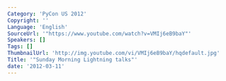 ```yaml
---
Category: 'PyCon US 2012'
Copyright: ''
Language: 'English'
SourceUrl: '"https://www.youtube.com/watch?v=VMIj6eB9baY"'
Speakers: []
Tags: []
ThumbnailUrl: 'http://img.youtube.com/vi/VMIj6eB9baY/hqdefault.jpg'
Title: '"Sunday Morning Lightning talks"'
date: '2012-03-11'
---
```



